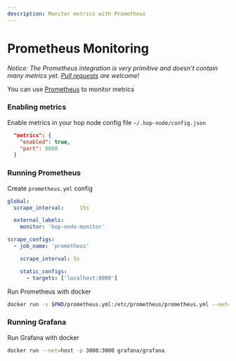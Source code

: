 ```yaml
---
description: Monitor metrics with Prometheus
---
```


# Prometheus Monitoring

_Notice: The Prometheus integration is very primitive and doesn't contain many metrics yet._ [_Pull requests_](https://github.com/hop-protocol/hop) _are welcome!_

You can use [Prometheus](https://prometheus.io/) to monitor metrics

### Enabling metrics

Enable metrics in your hop node config file `~/.hop-node/config.json`

```json
  "metrics": {
    "enabled": true,
    "port": 8080
  }
```

### Running Prometheus

Create `prometheus.yml` config

```yaml
global:
  scrape_interval:     15s

  external_labels:
    monitor: 'hop-node-monitor'

scrape_configs:
  - job_name: 'prometheus'

    scrape_interval: 5s

    static_configs:
      - targets: ['localhost:8080']
```

Run Prometheus with docker

```bash
docker run -v $PWD/prometheus.yml:/etc/prometheus/prometheus.yml --net=host -p 9090:9090 prom/prometheus
```

### Running Grafana

Run Grafana with docker

```bash
docker run --net=host -p 3000:3000 grafana/grafana
```
